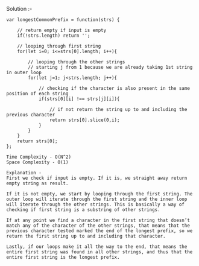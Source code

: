 Solution :-

    var longestCommonPrefix = function(strs) {

        // return empty if input is empty
        if(!strs.length) return '';

        // looping through first string
        for(let i=0; i<=strs[0].length; i++){

            // looping through the other strings
            // starting j from 1 because we are already taking 1st string in outer loop
            for(let j=1; j<strs.length; j++){

                // checking if the character is also present in the same position of each string
                if(strs[0][i] !== strs[j][i]){

                    // if not return the string up to and including the previous character
                    return strs[0].slice(0,i);
                }
            }
        }
        return strs[0];
    };

    Time Complexity - O(N^2)
    Space Complexity - O(1)

    Explanation -
    First we check if input is empty. If it is, we straight away return empty string as result.

    If it is not empty, we start by looping through the first string. The outer loop will iterate through the first string and the inner loop will iterate through the other strings. This is basically a way of checking if first string is a substring of other strings.

    If at any point we find a character in the first string that doesn’t match any of the character of the other strings, that means that the previous character tested marked the end of the longest prefix, so we return the first string up to and including that character.

    Lastly, if our loops make it all the way to the end, that means the entire first string was found in all other strings, and thus that the entire first string is the longest prefix.

